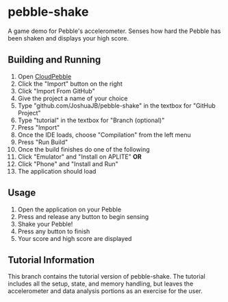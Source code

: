 # pebble-shake
A game demo for Pebble's accelerometer. Senses how hard the Pebble has been shaken and displays your high score.

## Building and Running
1. Open [CloudPebble](https://cloudpebble.net)
2. Click the "Import" button on the right
3. Click "Import From GitHub"
4. Give the project a name of your choice
5. Type "github.com/JoshuaJB/pebble-shake" in the textbox for "GitHub Project"
6. Type "tutorial" in the textbox for "Branch (optional)"
7. Press "Import"
8. Once the IDE loads, choose "Compilation" from the left menu
9. Press "Run Build"
10. Once the build finishes do one of the following
  1. Click "Emulator" and "Install on APLITE" **OR**
  2. Click "Phone" and "Install and Run"
11. The application should load

## Usage
1. Open the application on your Pebble
2. Press and release any button to begin sensing
3. Shake your Pebble!
4. Press any button to finish
5. Your score and high score are displayed

## Tutorial Information
This branch contains the tutorial version of pebble-shake. The tutorial includes all the setup, state, and memory handling, but leaves the accelerometer and data analysis portions as an exercise for the user.

